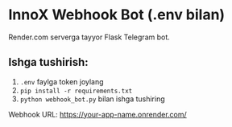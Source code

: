 # InnoX Webhook Bot (.env bilan)

Render.com serverga tayyor Flask Telegram bot.

## Ishga tushirish:
1. `.env` faylga token joylang
2. `pip install -r requirements.txt`
3. `python webhook_bot.py` bilan ishga tushiring

Webhook URL:
https://your-app-name.onrender.com/<TOKEN>
